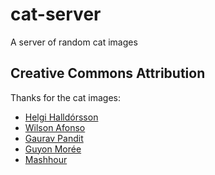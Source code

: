 # cat-server

A server of random cat images

## Creative Commons Attribution

Thanks for the cat images:
* [Helgi Halldórsson](https://commons.wikimedia.org/wiki/File:Cute_cat_(1698598876).jpg)
* [Wilson Afonso](https://commons.wikimedia.org/wiki/File:Cat_on_laptop_-_Just_Browsing.jpg)
* [Gaurav Pandit](https://commons.wikimedia.org/wiki/File:Cat_Cute.JPG)
* [Guyon Morée](https://commons.wikimedia.org/wiki/File:Angry_tiger.jpg)
* [Mashhour](https://commons.wikimedia.org/wiki/File:Mr_Abdoun_the_scottish_cat.jpg)